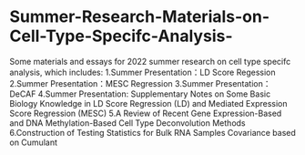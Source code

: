 # Summer-Research-Materials-on-Cell-Type-Specifc-Analysis-
Some materials and essays for 2022 summer research on cell type specifc analysis, which includes:
1.Summer Presentation：LD Score Regession
2.Summer Presentation：MESC Regression
3.Summer Presentation：DeCAF
4.Summer Presentation: Supplementary Notes on Some Basic Biology Knowledge in LD Score Regression (LD) and Mediated Expression Score Regression (MESC)
5.A Review of Recent Gene Expression-Based and DNA Methylation-Based Cell Type Deconvolution Methods
6.Construction of Testing Statistics for Bulk RNA  Samples Covariance based on Cumulant
